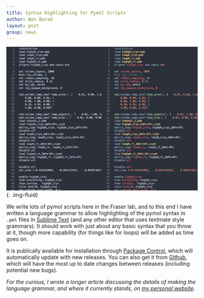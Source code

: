 ```yaml
---
title: Syntax Highlighting for Pymol Scripts
author: Ben Barad
layout: post
group: news
---
```



![Screenshots of pymol script before and after syntax highlighting](/static/img/pymol/Combined_screenshots.png "Before &after pymol syntax highliging"){: .img-fluid}

We write lots of pymol scripts here in the Fraser lab, and to this end I have written a language grammar to allow highlighting of the pymol syntax in `.pml` files in [Sublime Text](https://www.sublimetext.com/) (and any other editor that uses textmate style grammars). It should work with just about any basic syntax that you throw at it, though more capability (for things like for loops) will be added as time goes on. 

It is publically available for installation through [Package Control](https://sublime.wbond.net/packages/Pymol%20Language), which will automatically update with new releases. You can also get it from [Github](https://github.com/bbarad/pymol_syntax), which will have the most up to date changes between releases (including potential new bugs).

_For the curious, I wrote a longer article discussing the details of making the language grammar, and where it currently stands, on [my personal website](http://benjaminbarad.com/2014/08/26/Pymol-highlighting/)._